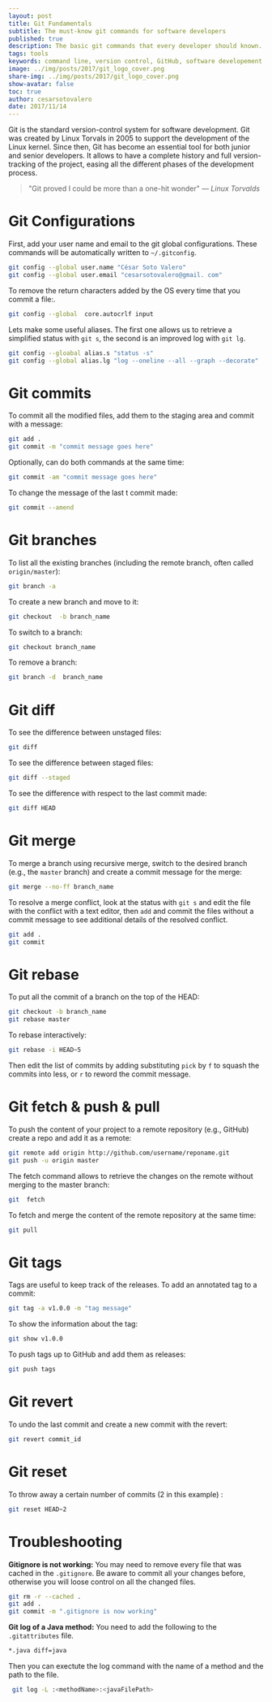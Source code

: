```yaml
---
layout: post
title: Git Fundamentals
subtitle: The must-know git commands for software developers
published: true
description: The basic git commands that every developer should known. 
tags: tools
keywords: command line, version control, GitHub, software developement
image: ../img/posts/2017/git_logo_cover.png
share-img: ../img/posts/2017/git_logo_cover.png
show-avatar: false
toc: true
author: cesarsotovalero
date: 2017/11/14
---
```


Git is the standard version-control system for software development. Git was created by Linux Torvals in 2005 to support the development of the Linux kernel. Since then, Git has become an essential tool for both junior and senior developers. It allows to have a complete history and full version-tracking of the project, easing all the different phases of the development process.

> "Git proved I could be more than a one-hit wonder" *― Linux Torvalds*

# Git Configurations

First, add your user name and email to the git global configurations. These commands will be automatically written  to `~/.gitconfig`.

```bash
git config --global user.name "César Soto Valero"
git config --global user.email "cesarsotovalero@gmail. com"
```
To remove the return characters added by the OS every time that you commit a file:.

```bash
git config --global  core.autocrlf input
```
Lets make some useful aliases.  The first one allows us to retrieve a simplified status with `git s`, the second is an improved log with `git lg`.

```bash
git config --gloabal alias.s "status -s" 
git config --global alias.lg "log --oneline --all --graph --decorate"
```

# Git commits

To commit all the modified files,  add them to the staging area and commit with a message:

```bash
git add .
git commit -m "commit message goes here"
```

Optionally, can do both commands at the same time:

```bash
git commit -am "commit message goes here"
```

To change the message of the last t commit made:

```bash
git commit --amend
```

# Git branches

To list all the existing branches (including the remote branch, often called `origin/master`):

```bash
git branch -a
```

To create a new branch and move to it:

```bash
git checkout  -b branch_name
```

To switch to a branch:

```bash
git checkout branch_name
```

To remove a  branch:

```bash
git branch -d  branch_name
```

# Git diff

To see the difference between unstaged files:

```bash
git diff
```

To see the difference between staged files:

```bash
git diff --staged
```

To see the difference with respect to the last commit made:

```bash
git diff HEAD
```

# Git merge 

To merge a branch using recursive merge, switch to the desired branch (e.g., the `master` branch) and create a commit  message for the merge:

```bash
git merge --no-ff branch_name
```

To resolve a merge conflict, look at the status with `git s` and edit the file with the conflict with a text editor, then `add` and commit the files without a commit message to see additional details of the resolved conflict.

```bash
git add .
git commit
```

# Git rebase

To put all the commit of a branch on the top of the HEAD:

```bash
git checkout -b branch_name
git rebase master
```

To rebase interactively:

```bash
git rebase -i HEAD~5
```

Then edit the list of commits  by adding substituting  `pick` by `f` to squash the commits into less, or `r` to reword the commit message.

# Git fetch & push & pull

To push the content of your project to a remote repository (e.g., GitHub) create a repo and add it as a remote:

```bash
git remote add origin http://github.com/username/reponame.git
git push -u origin master
```

The fetch  command allows to retrieve the changes on the remote without merging to the master branch:

```bash
git  fetch
```

To fetch and merge the content of the remote repository at the same time:

```bash
git pull
```

# Git tags

Tags are useful to keep track of the releases. To add an annotated tag to a commit:

```bash
git tag -a v1.0.0 -m "tag message"
```

To show the information about the tag:

```bash
git show v1.0.0
```
 To push tags up to GitHub and add them as releases:
 
 ```bash
git push tags
```

# Git revert

To undo the last commit and create a new commit with the revert:

```bash
git revert commit_id
```

# Git reset

To throw away a certain number of commits (2 in this example) :

```bash
git reset HEAD~2
``` 

# Troubleshooting

**Gitignore is not working:** You may need to remove every file that was cached in the `.gitignore`. Be aware to commit all your changes before, otherwise you will loose control on all the changed files. 

```bash
git rm -r --cached .
git add .
git commit -m ".gitignore is now working"
```

**Git log of a Java method:** You need to add the following to the `.gitattributes` file.

```bash
*.java diff=java
```
Then you can exectute the log command with the name of a method and the path to the file.

```bash
 git log -L :<methodName>:<javaFilePath>
```
 